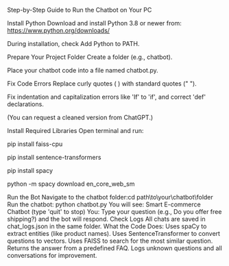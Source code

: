 Step-by-Step Guide to Run the Chatbot on Your PC

Install Python
Download and install Python 3.8 or newer from: https://www.python.org/downloads/

During installation, check Add Python to PATH.

Prepare Your Project Folder
Create a folder (e.g., chatbot).

Place your chatbot code into a file named chatbot.py.

Fix Code Errors
Replace curly quotes ( ) with standard quotes (" ").

Fix indentation and capitalization errors like 'If' to 'if', and correct 'def' declarations.

(You can request a cleaned version from ChatGPT.)

Install Required Libraries
Open terminal and run:

pip install faiss-cpu

pip install sentence-transformers

pip install spacy

python -m spacy download en_core_web_sm

Run the Bot
Navigate to the chatbot folder:cd path\to\your\chatbot\folder
Run the chatbot: python chatbot.py You will see: Smart E-commerce Chatbot (type 'quit' to stop) You: Type your question (e.g., Do you offer free shipping?) and the bot will respond.
Check Logs All chats are saved in chat_logs.json in the same folder. What the Code Does:
Uses spaCy to extract entities (like product names).
Uses SentenceTransformer to convert questions to vectors.
Uses FAISS to search for the most similar question.
Returns the answer from a predefined FAQ.
Logs unknown questions and all conversations for improvement.
